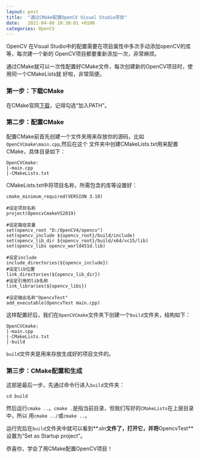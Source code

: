 ```yaml
---
layout: post
title:  "通过CMake配置OpenCV Visual Studio项目"
date:   2021-04-08 10:30:01 +0100
categories: OpenCV
---
```

OpenCV 在Visual Studio中的配置需要在项目属性中多次手动添加openCV的库等，每次建一个新的
OpenCV项目都要重新添加一次，非常麻烦。

通过CMake就可以一次性配置好CMake文件，每次创建新的OpenCV项目时，使用同一个CMakeLists就
好啦，非常简便。

### 第一步：下载CMake

在CMake官网[下载](https://cmake.org/download/)，记得勾选“加入PATH”。

### 第二步：配置CMake

配置CMake前首先创建一个文件夹用来存放你的源码，比如`OpenCVCmake\main.cpp`,然后在这个
文件夹中创建CMakeLists.txt用来配置CMake，具体目录如下：
```
OpenCVCmake:
|-main.cpp
|-CMakeLists.txt
```
CMakeLists.txt中将项目名称，所需包含的库等设置好：
```
cmake_minimum_required(VERSION 3.10)

#设定项目名称
project(OpencvCmakeVS2019)

#设定路径变量
set(opencv_root "D:/OpenCV4/opencv")
set(opencv_include ${opencv_root}/build/include)
set(opencv_lib_dir ${opencv_root}/build/x64/vc15/lib)
set(opencv_libs opencv_world451d.lib)

#设定include
include_directories(${opencv_include})
#设定lib位置
link_directories(${opencv_lib_dir})
#设定引用的lib名称
link_libraries(${opencv_libs})

#设定输出名称"OpencvTest"
add_executable(OpencvTest main.cpp)
```

这样配置好后，我们在`OpenCVCmake`文件夹下创建一个`build`文件夹，结构如下：
```
OpenCVCmake:
|-main.cpp
|-CMakeLists.txt
|-build
```
`build`文件夹是用来存放生成好的项目文件的。

### 第三步：CMake配置和生成

这部是最后一步，先通过命令行进入`build`文件夹：
```
cd build
```
然后运行`cmake ..`。`cmake .`是指当前目录，但我们写好的`CMakeLists`在上层目录中，所以
用`cmake ../`或`cmake ..`。

运行完后在`build`文件夹中就可以看到**.sln**文件了，打开它，并将**OpencvTest**设置为“Set as Startup project”。

恭喜你，学会了用CMake配置OpenCV项目！
